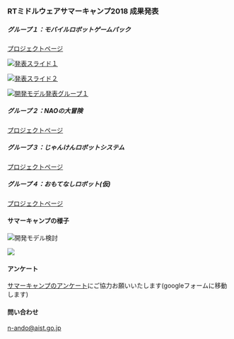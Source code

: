 <a name="summer_camp"></a>
### RTミドルウェアサマーキャンプ2018 成果発表

##### グループ１：モバイルロボットゲームパック

[プロジェクトページ](https://tmp.openrtm.org/openrtm/ja/project/SummerCamp2018_group1)

[![発表スライド１](http://www.slideshare.net/108736729/0.jpg)](http://www.slideshare.net/108736729)

[![発表スライド２](http://www.slideshare.net/108736729)](http://www.slideshare.net/108736729)

[![開発モデル発表グループ１](http://img.youtube.com/vi/Ir7IzYPpSz0/0.jpg)](http://www.youtube.com/watch?v=Ir7IzYPpSz0)


##### グループ２：NAOの大冒険

[プロジェクトページ](https://tmp.openrtm.org/openrtm/ja/project/SummerCamp2018_group2)

##### グループ３：じゃんけんロボットシステム

[プロジェクトページ](https://tmp.openrtm.org/openrtm/ja/project/SummerCamp2018_group3)

##### グループ４：おもてなしロボット(仮)

[プロジェクトページ](https://tmp.openrtm.org/openrtm/ja/project/SummerCamp2018_group4)

#### サマーキャンプの様子

![開発モデル検討](https://tmp.openrtm.org/openrtm/sites/default/files/6548/pic-00.jpg)

![](https://tmp.openrtm.org/openrtm/sites/default/files/6548/pic-01.jpg)

#### アンケート

[サマーキャンプのアンケート](https://goo.gl/forms/j12HssiJ1mizVL7O2)にご協力お願いいたします(googleフォームに移動します)

<!--
#### 申し込み

以下のフォームからお申し込みください。

[申し込みフォーム](https://goo.gl/forms/R18wB3DuHHSJTiIj1)

-->

#### 問い合わせ

 n-ando@aist.go.jp
